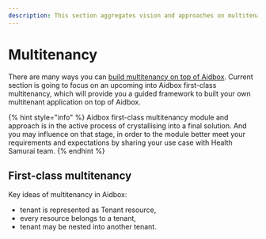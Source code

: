 ```yaml
---
description: This section aggregates vision and approaches on multitenancy issue
---
```


# Multitenancy

There are many ways you can [build multitenancy on top of Aidbox](../../security-and-access-control-1/background-information/multitenancy.md). Current section is going to focus on an upcoming into Aidbox first-class multitenancy, which will provide you a guided framework to built your own multitenant application on top of Aidbox.

{% hint style="info" %}
Aidbox first-class multitenancy module and approach is in the active process of crystallising into a final solution. And you may influence on that stage, in order to the module better meet your requirements and expectations by sharing your use case with Health Samurai team.
{% endhint %}

## First-class multitenancy

Key ideas of multitenancy in Aidbox:

* tenant is represented as Tenant resource,
* every resource belongs to a tenant,
* tenant may be nested into another tenant.
